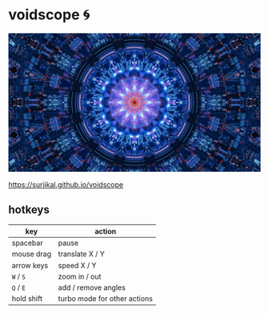 # voidscope 🌀

[![screenshot](screenshot.jpg)](https://surjikal.github.io/voidscope)

https://surjikal.github.io/voidscope

## hotkeys

| key        | action                       |
|------------|------------------------------|
| spacebar   | pause                        |
| mouse drag | translate X / Y              |
| arrow keys | speed X / Y                  |
| `W` / `S`  | zoom in / out                |
| `Q` / `E`  | add / remove angles          |
| hold shift | turbo mode for other actions |

